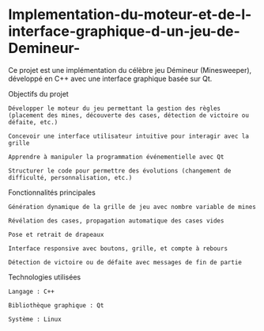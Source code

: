 # Implementation-du-moteur-et-de-l-interface-graphique-d-un-jeu-de-Demineur-
Ce projet est une implémentation du célèbre jeu Démineur (Minesweeper), développé en C++ avec une interface graphique basée sur Qt.

 Objectifs du projet

    Développer le moteur du jeu permettant la gestion des règles (placement des mines, découverte des cases, détection de victoire ou défaite, etc.)

    Concevoir une interface utilisateur intuitive pour interagir avec la grille

    Apprendre à manipuler la programmation événementielle avec Qt

    Structurer le code pour permettre des évolutions (changement de difficulté, personnalisation, etc.)

 Fonctionnalités principales

    Génération dynamique de la grille de jeu avec nombre variable de mines

    Révélation des cases, propagation automatique des cases vides

    Pose et retrait de drapeaux

    Interface responsive avec boutons, grille, et compte à rebours

    Détection de victoire ou de défaite avec messages de fin de partie

 Technologies utilisées

    Langage : C++

    Bibliothèque graphique : Qt

    Système : Linux 
